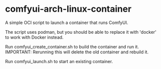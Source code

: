 # comfyui-arch-linux-container
A simple OCI script to launch a container that runs ComfyUI.

The script uses podman, but you should be able to replace it with 'docker' to work with Docker instead.

Run comfyui_create_container.sh to build the container and run it. IMPORTANT: Rerunning this will delete the old container and rebuild it.

Run comfyui_launch.sh to start an existing container.
